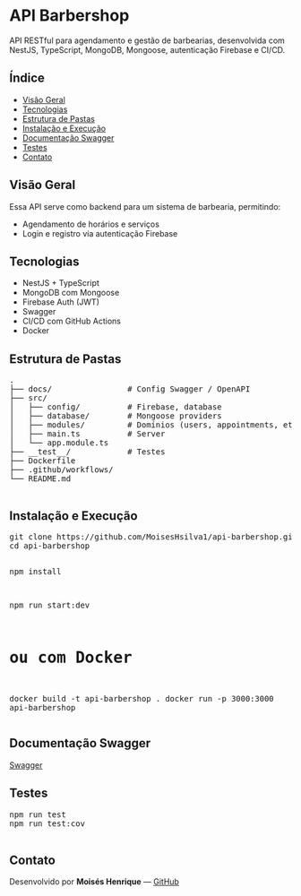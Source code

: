 <body>
  <h1>API Barbershop</h1>
  <p>API RESTful para agendamento e gestão de barbearias, desenvolvida com NestJS, TypeScript, MongoDB, Mongoose, autenticação Firebase e CI/CD.</p>

  <h2>Índice</h2>
  <ul>
    <li><a href="#visao">Visão Geral</a></li>
    <li><a href="#tecnologias">Tecnologias</a></li>
    <li><a href="#estrutura">Estrutura de Pastas</a></li>
    <li><a href="#instalacao">Instalação e Execução</a></li>
    <li><a href="#swagger">Documentação Swagger</a></li>
    <li><a href="#testes">Testes</a></li>
    <li><a href="#contato">Contato</a></li>
  </ul>

  <h2 id="visao">Visão Geral</h2>
  <p>Essa API serve como backend para um sistema de barbearia, permitindo:</p>
  <ul>
    <li>Agendamento de horários e serviços</li>
    <li>Login e registro via autenticação Firebase</li>
  </ul>

  <h2 id="tecnologias">Tecnologias</h2>
  <ul>
    <li>NestJS + TypeScript</li>
    <li>MongoDB com Mongoose</li>
    <li>Firebase Auth (JWT)</li>
    <li>Swagger</li>
    <li>CI/CD com GitHub Actions</li>
    <li>Docker</li>
  </ul>

  <h2 id="estrutura">Estrutura de Pastas</h2>
  <pre>
.
├── docs/                # Config Swagger / OpenAPI
├── src/
│   ├── config/          # Firebase, database
│   ├── database/        # Mongoose providers
│   ├── modules/         # Domínios (users, appointments, etc.)
│   ├── main.ts          # Server
│   └── app.module.ts
├── __test__/            # Testes
├── Dockerfile
├── .github/workflows/
└── README.md
  </pre>

  <h2 id="instalacao">Instalação e Execução</h2>
  <pre>
git clone https://github.com/MoisesHsilva1/api-barbershop.git
cd api-barbershop

npm install

npm run start:dev
# ou com Docker
docker build -t api-barbershop .
docker run -p 3000:3000 api-barbershop
  </pre>

  <h2 id="swagger">Documentação Swagger</h2>
  <p><a href="https://api-barbershop.onrender.com/docs" target="_blank" rel="noopener noreferrer">Swagger</a></p>

  <h2 id="testes">Testes</h2>
  <pre>
npm run test
npm run test:cov
  </pre>

  <h2 id="contato">Contato</h2>
  <p>Desenvolvido por <strong>Moisés Henrique</strong> — <a href="https://github.com/MoisesHsilva1" target="_blank" rel="noopener noreferrer">GitHub</a></p>
</body>
</html>
